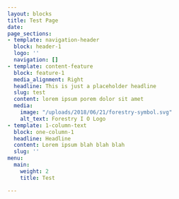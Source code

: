 ```yaml
---
layout: blocks
title: Test Page
date: 
page_sections:
- template: navigation-header
  block: header-1
  logo: ''
  navigation: []
- template: content-feature
  block: feature-1
  media_alignment: Right
  headline: This is just a placeholder headline
  slug: test
  content: lorem ipsum porem dolor sit amet
  media:
    image: "/uploads/2018/06/21/forestry-symbol.svg"
    alt_text: Forestry I O Logo
- template: 1-column-text
  block: one-column-1
  headline: Headline
  content: Lorem ipsum blah blah blah
  slug: ''
menu:
  main:
    weight: 2
    title: Test

---
```

